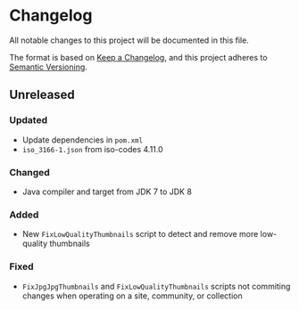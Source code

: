 # Changelog
All notable changes to this project will be documented in this file.

The format is based on [Keep a Changelog](https://keepachangelog.com/en/1.0.0/),
and this project adheres to [Semantic Versioning](https://semver.org/spec/v2.0.0.html).

## Unreleased
### Updated
- Update dependencies in `pom.xml`
- `iso_3166-1.json` from iso-codes 4.11.0

### Changed
- Java compiler and target from JDK 7 to JDK 8

### Added
- New `FixLowQualityThumbnails` script to detect and remove more low-quality thumbnails

### Fixed
- `FixJpgJpgThumbnails` and `FixLowQualityThumbnails` scripts not commiting changes when operating on a site, community, or collection
